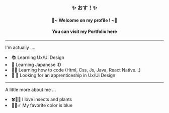 <h3 align=center> ✨ おす！✨ </h3>
<h4 align=center> 🌸~ Welcome on my profile ! ~🌸</h4>
<h4 align=center> You can visit my Portfolio <a href:https://leane-muller-portfolio.netlify.app>here</a> </h4>

---------

I'm actually ....
<li> 📚 Learning Ux/Ui Design </li>
<li> 🎌 Learning Japanese :D </li>
<li> 👨‍💻 Learning how to code (Html, Css, Js, Java, React Native...) </li>
<li> 📖 🐛 Looking for an  apprenticeship in Ux/Ui Design </li>

---------

A little more about me ...
<li> 🍀🎍🦗 I love insects and plants </li>
<li> 💙🔵☄️ My favorite color is blue </li>

<!--
<li> </li>
**AyatoKirishima/AyatoKirishima** is a ✨ _special_ ✨ repository because its `README.md` (this file) appears on your GitHub profile.

Here are some ideas to get you started:

- 🔭 I’m currently working on ...
- 🌱 I’m currently learning ...
- 👯 I’m looking to collaborate on ...
- 🤔 I’m looking for help with ...
- 💬 Ask me about ...
- 📫 How to reach me: ...
- 😄 Pronouns: ...
- ⚡ Fun fact: ...
-->
